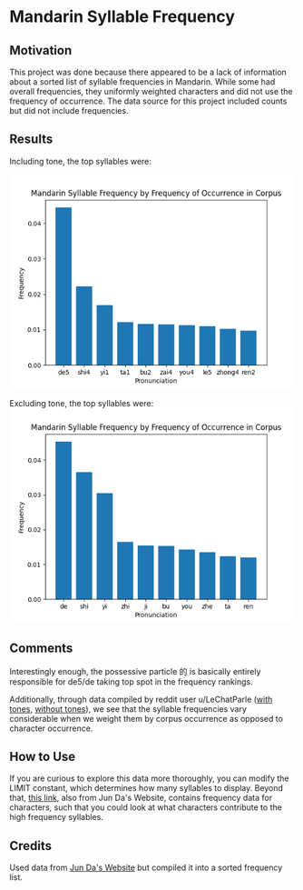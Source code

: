 # Mandarin Syllable Frequency

## Motivation

This project was done because there appeared to be a lack of information about a sorted list
of syllable frequencies in Mandarin. While some had overall frequencies, they uniformly weighted
characters and did not use the frequency of occurrence. The data source for this project included
counts but did not include frequencies.

## Results

Including tone, the top syllables were:

![with_tones](./plot_tones.png)

Excluding tone, the top syllables were:
![without_tones](./plot.png)

## Comments

Interestingly enough, the possessive particle 的 is basically entirely responsible for de5/de
taking top spot in the frequency rankings.

Additionally, through data compiled by reddit user u/LeChatParle
([with tones](https://www.reddit.com/r/ChineseLanguage/comments/ofh5zi/homophone_density_of_top_20_syllables_in_mandarin/),
[without tones](https://www.reddit.com/r/ChineseLanguage/comments/nbfa39/the_most_and_least_dense_syllables_in_mandarin_in/)),
we see that the syllable frequencies vary considerable when we weight them by corpus occurrence as
opposed to character occurrence.


## How to Use

If you are curious to explore this data more thoroughly, you can modify the LIMIT constant,
which determines how many syllables to display. Beyond that,
[this link](https://lingua.mtsu.edu/chinese-computing/statistics/char/list.php?Which=MO), also from
Jun Da's Website, contains frequency data for characters, such that you could look
at what characters contribute to the high frequency syllables.


## Credits

Used data from [Jun Da's Website](https://lingua.mtsu.edu/chinese-computing/phonology/)
but compiled it into a sorted frequency list.